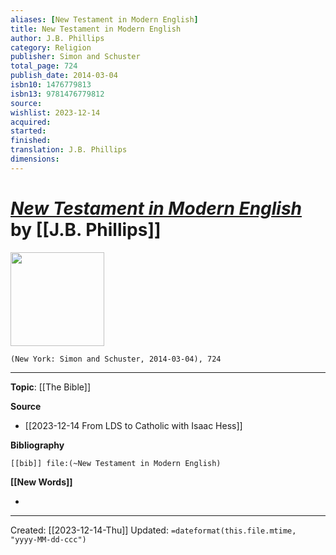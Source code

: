 ```yaml
---
aliases: [New Testament in Modern English]
title: New Testament in Modern English
author: J.B. Phillips
category: Religion
publisher: Simon and Schuster
total_page: 724
publish_date: 2014-03-04
isbn10: 1476779813
isbn13: 9781476779812
source: 
wishlist: 2023-12-14
acquired: 
started: 
finished: 
translation: J.B. Phillips
dimensions: 
---
```

# *[New Testament in Modern English]()* by [[J.B. Phillips]]

<img src="http://books.google.com/books/content?id=LvGPAgAAQBAJ&printsec=frontcover&img=1&zoom=1&edge=curl&source=gbs_api" width=150>

`(New York: Simon and Schuster, 2014-03-04), 724`



--- 
**Topic**: [[The Bible]]

**Source**
- [[2023-12-14 From LDS to Catholic with Isaac Hess]]

**Bibliography**

```query
[[bib]] file:(~New Testament in Modern English)
```
 

**[[New Words]]**

- 

---
Created: [[2023-12-14-Thu]]
Updated: `=dateformat(this.file.mtime, "yyyy-MM-dd-ccc")`